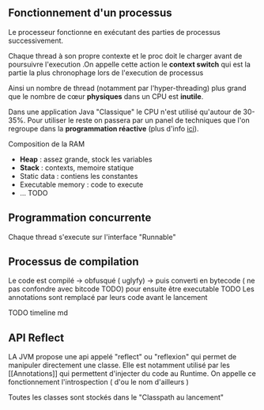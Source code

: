 ## Fonctionnement d'un processus

Le processeur fonctionne en exécutant des parties de processus successivement.

Chaque thread à son propre contexte et le proc doit le charger avant de poursuivre l'execution .On appelle cette action le **context switch** qui est la partie la plus chronophage lors de l'execution de processus

Ainsi un nombre de thread (notamment par l'hyper-threading) plus grand que le nombre de cœur **physiques** dans un CPU est **inutile**.

Dans une application Java "Classique" le CPU n'est utilisé qu'autour de 30-35%. Pour utiliser le reste on passera par un panel de techniques que l'on regroupe dans la **programmation réactive** (plus d'info [ici](|https://fr.wikipedia.org/wiki/Programmation_r%C3%A9active)).


Composition de la RAM
- **Heap** : assez grande, stock les variables
- **Stack** : contexts, memoire statique 
- Static data : contiens les constantes
- Executable memory : code to execute
- ... TODO

## Programmation concurrente
Chaque thread s'execute sur l'interface "Runnable"


## Processus de compilation
Le code est compilé -> obfusqué ( uglyfy) -> puis converti en bytecode ( ne pas confondre avec bitcode TODO) pour ensuite être executable
TODO
Les annotations sont remplacé par leurs code avant le lancement

TODO timeline md 


## API Reflect
LA JVM propose une api appelé "reflect" ou "reflexion" qui permet de manipuler directement une classe. Elle est notamment utilisé par les [[Annotations]] qui permettent d'injecter du code au Runtime. 
On appelle ce fonctionnement l'introspection ( d'ou le nom d'ailleurs )

Toutes les classes sont stockés dans le "Classpath au lancement"
